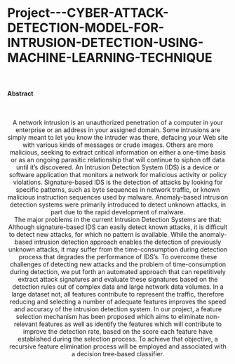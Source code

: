 # Project---CYBER-ATTACK-DETECTION-MODEL-FOR-INTRUSION-DETECTION-USING-MACHINE-LEARNING-TECHNIQUE
<br>

#### Abstract
<br>

<p align="center">
A network intrusion is an unauthorized penetration of a computer in your enterprise or an address in your assigned domain. Some intrusions are simply meant to let you know the intruder was there, defacing your Web site with various kinds of messages or crude images. Others are more malicious, seeking to extract critical information on either a one-time basis or as an ongoing parasitic relationship that will continue to siphon off data until it’s discovered. An Intrusion Detection System (IDS) is a device or software application that monitors a network for malicious activity or policy violations. Signature-based IDS is the detection of attacks by looking for specific patterns, such as byte sequences in network traffic, or known malicious instruction sequences used by malware. Anomaly-based intrusion detection systems were primarily introduced to detect unknown attacks, in part due to the rapid development of malware. <br>
The major problems in the current Intrusion Detection Systems are that: Although signature-based IDS can easily detect known attacks, it is difficult to detect new attacks, for which no pattern is available. While the anomaly-based intrusion detection approach enables the detection of previously unknown attacks, it may suffer from the time-consumption during detection process that degrades the performance of IDS’s.
To overcome these challenges of detecting new attacks and the problem of time-consumption during detection, we put forth an automated approach that can repetitively extract attack signatures and evaluate these signatures based on the detection rules out of complex data and large network data volumes. In a large dataset not, all features contribute to represent the traffic, therefore reducing and selecting a number of adequate features improves the speed and accuracy of the intrusion detection system. In our project, a feature selection mechanism has been proposed which aims to eliminate non-relevant features as well as identify the features which will contribute to improve the detection rate, based on the score each feature have established during the selection process. To achieve that objective, a recursive feature elimination process will be employed and associated with a decision tree-based classifier. <br> </p>
